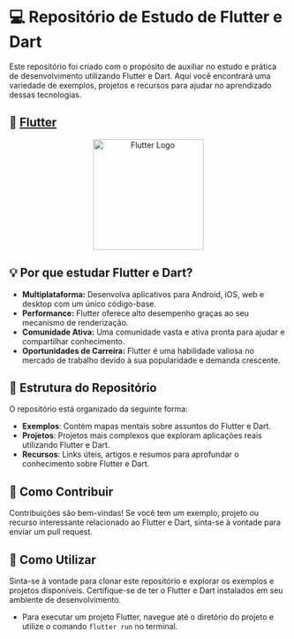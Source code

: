 # 💻 Repositório de Estudo de Flutter e Dart

Este repositório foi criado com o propósito de auxiliar no estudo e prática de desenvolvimento utilizando Flutter e Dart. Aqui você encontrará uma variedade de exemplos, projetos e recursos para ajudar no aprendizado dessas tecnologias.

## 💙 [Flutter](https://flutter.dev/)

<p align="center">
  <img src="https://upload.wikimedia.org/wikipedia/commons/1/17/Google-flutter-logo.png" width="200" alt="Flutter Logo">
</p>

## 💡 Por que estudar Flutter e Dart?

- **Multiplataforma:** Desenvolva aplicativos para Android, iOS, web e desktop com um único código-base.
- **Performance:** Flutter oferece alto desempenho graças ao seu mecanismo de renderização.
- **Comunidade Ativa:** Uma comunidade vasta e ativa pronta para ajudar e compartilhar conhecimento.
- **Oportunidades de Carreira:** Flutter é uma habilidade valiosa no mercado de trabalho devido à sua popularidade e demanda crescente.

## 📂 Estrutura do Repositório

O repositório está organizado da seguinte forma:

- **Exemplos**: Contém mapas mentais sobre assuntos do Flutter e Dart.
- **Projetos**: Projetos mais complexos que exploram aplicações reais utilizando Flutter e Dart.
- **Recursos**: Links úteis, artigos e resumos para aprofundar o conhecimento sobre Flutter e Dart.

## 🤝 Como Contribuir

Contribuições são bem-vindas! Se você tem um exemplo, projeto ou recurso interessante relacionado ao Flutter e Dart, sinta-se à vontade para enviar um pull request.

## 🚀 Como Utilizar

Sinta-se à vontade para clonar este repositório e explorar os exemplos e projetos disponíveis. Certifique-se de ter o Flutter e Dart instalados em seu ambiente de desenvolvimento.

- Para executar um projeto Flutter, navegue até o diretório do projeto e utilize o comando `flutter run` no terminal.

